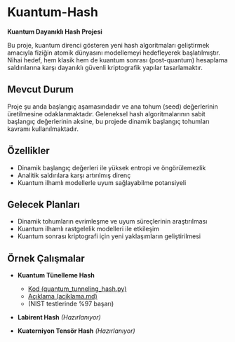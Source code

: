 # Kuantum-Hash
**Kuantum Dayanıklı Hash Projesi**

Bu proje, kuantum direnci gösteren yeni hash algoritmaları geliştirmek amacıyla fiziğin atomik dünyasını modellemeyi hedefleyerek başlatılmıştır. Nihai hedef, hem klasik hem de kuantum sonrası (post-quantum) hesaplama saldırılarına karşı dayanıklı güvenli kriptografik yapılar tasarlamaktır.

## Mevcut Durum
Proje şu anda başlangıç aşamasındadır ve ana tohum (seed) değerlerinin üretilmesine odaklanmaktadır. Geleneksel hash algoritmalarının sabit başlangıç değerlerinin aksine, bu projede dinamik başlangıç tohumları kavramı kullanılmaktadır.

## Özellikler
- Dinamik başlangıç değerleri ile yüksek entropi ve öngörülemezlik  
- Analitik saldırılara karşı artırılmış direnç  
- Kuantum ilhamlı modellerle uyum sağlayabilme potansiyeli  

## Gelecek Planları
- Dinamik tohumların evrimleşme ve uyum süreçlerinin araştırılması  
- Kuantum ilhamlı rastgelelik modelleri ile etkileşim  
- Kuantum sonrası kriptografi için yeni yaklaşımların geliştirilmesi  

## Örnek Çalışmalar
- **Kuantum Tünelleme Hash**  
  - [Kod (quantum_tunneling_hash.py)](model/quantum_tunnelling/quantum_tunneling_hash.py)  
  - [Açıklama (aciklama.md)](model/quantum_tunnelling/aciklama.md)  
  - (NIST testlerinde %97 başarı)

- **Labirent Hash** *(Hazırlanıyor)*  

- **Kuaterniyon Tensör Hash** *(Hazırlanıyor)*  

